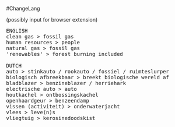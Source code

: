 #ChangeLang

(possibly input for browser extension)

<pre>
ENGLISH
clean gas > fossil gas
human resources > people
natural gas > fossil gas
'renewables' > forest burning included

DUTCH
auto > stinkauto / rookauto / fossiel / ruimteslurper
biologisch afbreekbaar > breekt biologische wereld af
bladblazer > benzineblazer / herriehark
electrische auto > auto
houtkachel > ontbossingskachel
openhaardgeur > benzeendamp
vissen (activiteit) > onderwaterjacht
vlees > leve(n)s
vliegtuig > kerosinedoodskist
</pre>


